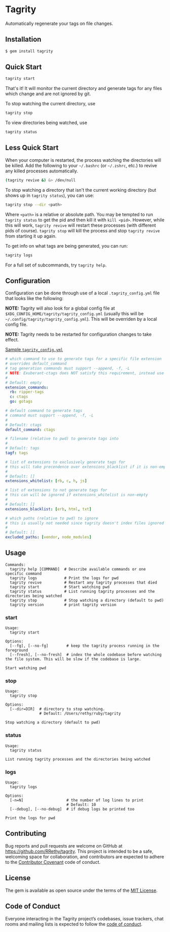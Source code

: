 # Tagrity

Automatically regenerate your tags on file changes.

## Installation

```sh
$ gem install tagrity
```

## Quick Start

```sh
tagrity start
```

That's it! It will monitor the current directory and generate tags for any files which change and are not ignored by git.

To stop watching the current directory, use

```sh
tagrity stop
```

To view directories being watched, use

```sh
tagrity status
```

## Less Quick Start

When your computer is restarted, the process watching the directories will be killed. Add the following to your `~/.bashrc` (or `~/.zshrc`, etc.) to revive any killed processes automatically.

```sh
(tagrity revive &) &> /dev/null
```

To stop watching a directory that isn't the current working directory (but shows up in `tagrity status`), you can use:

```sh
tagrity stop --dir <path>
```

Where `<path>` is a relative or absolute path. You may be tempted to run `tagrity status` to get the pid and then kill it with `kill <pid>`. However, while this will work, `tagrity revive` will restart these processes (with different pids of course). `tagrity stop` will kill the process and stop `tagrity revive` from starting it up again.

To get info on what tags are being generated, you can run:

```sh
tagrity logs
```

For a full set of subcommands, try `tagrity help`.

## Configuration

Configuration can be done through use of a local `.tagrity_config.yml` file that looks like the following:

**NOTE:** Tagrity will also look for a global config file at `$XDG_CONFIG_HOME/tagrity/tagrity_config.yml` (usually this will be `~/.config/tagrity/tagrity_config.yml`). This will be overriden by a local config file.

**NOTE:** Tagrity needs to be restarted for configuration changes to take effect.

[Sample `tagrity_config.yml`](https://github.com/RRethy/tagrity/blob/master/sample_config.yml)

```yaml
# which command to use to generate tags for a specific file extension
# overrides default_command
# tag generation commands must support --append, -f, -L
# NOTE: Exuberant-ctags does NOT satisfy this requirement, instead use Universal-ctags
#
# Default: empty
extension_commands:
  rb: ripper-tags
  c: ctags
  go: gotags

# default command to generate tags
# command must support --append, -f, -L
#
# Default: ctags
default_command: ctags

# filename (relative to pwd) to generate tags into
#
# Default: tags
tagf: tags

# list of extensions to exclusively generate tags for
# this will take precendence over extensions_blacklist if it is non-empty
#
# Default: []
extensions_whitelist: [rb, c, h, js]

# list of extensions to not generate tags for
# this can will be ignored if extensions_whitelist is non-empty
#
# Default: []
extensions_blacklist: [erb, html, txt]

# which paths (relative to pwd) to ignore
# this is usually not needed since tagrity doesn't index files ignored by git
#
# Default: []
excluded_paths: [vendor, node_modules]
```

## Usage

```
Commands:
  tagrity help [COMMAND]  # Describe available commands or one specific command
  tagrity logs            # Print the logs for pwd
  tagrity revive          # Restart any tagrity processes that died
  tagrity start           # Start watching pwd
  tagrity status          # List running tagrity processes and the directories being watched
  tagrity stop            # Stop watching a directory (default to pwd)
  tagrity version         # print tagrity version
```

### start

```
Usage:
  tagrity start

Options:
  [--fg], [--no-fg]        # keep the tagrity process running in the foreground
  [--fresh], [--no-fresh]  # index the whole codebase before watching the file system. This will be slow if the codebase is large.

Start watching pwd
```

### stop

```
Usage:
  tagrity stop

Options:
  [--dir=DIR]  # directory to stop watching.
               # Default: /Users/rethy/ruby/tagrity

Stop watching a directory (default to pwd)
```

### status

```
Usage:
  tagrity status

List running tagrity processes and the directories being watched
```

### logs

```
Usage:
  tagrity logs

Options:
  [-n=N]                   # the number of log lines to print
                           # Default: 10
  [--debug], [--no-debug]  # if debug logs be printed too

Print the logs for pwd
```

## Contributing

Bug reports and pull requests are welcome on GitHub at https://github.com/RRethy/tagrity. This project is intended to be a safe, welcoming space for collaboration, and contributors are expected to adhere to the [Contributor Covenant](http://contributor-covenant.org) code of conduct.

## License

The gem is available as open source under the terms of the [MIT License](https://opensource.org/licenses/MIT).

## Code of Conduct

Everyone interacting in the Tagrity project’s codebases, issue trackers, chat rooms and mailing lists is expected to follow the [code of conduct](https://github.com/RRethy/tagrity/blob/master/CODE_OF_CONDUCT.md).
